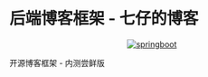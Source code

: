 # 后端博客框架 - 七仔的博客
<p align="center">
  <a href="https://spring.io/projects/spring-boot">
    <img alt="springboot" src="https://img.shields.io/badge/springboot-2.3.5.RELEASE-green.svg">
  </a>
</p>
 开源博客框架 - 内测尝鲜版
